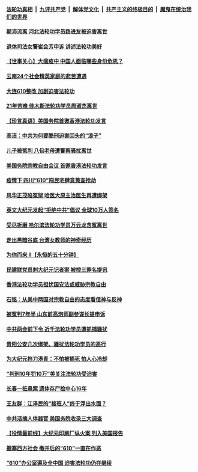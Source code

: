 ####  [法轮功真相](../../../../basic/blob/master/README.md?t=06202231) &nbsp;|&nbsp; [九评共产党](../../../../9ping.md/blob/master/README.md?t=06202231) &nbsp;|&nbsp; [解体党文化](../../../../jtdwh.md/blob/master/README.md?t=06202231)  &nbsp;|&nbsp; [共产主义的终极目的](../../../../gczydzjmd.md/blob/master/README.md?t=06202231) &nbsp;|&nbsp; [魔鬼在统治我们的世界](../../../../mgztzwmdsj.md/blob/master/README.md?t=06202231) 

#### [颠沛流离 河北法轮功学员路进友被迫害离世](../pages/prog424/a102875543.md?t=06202231) 

#### [退休司法女警崔会芳申诉 讲述法轮功美好](../pages/prog424/a102875416.md?t=06202231) 

#### [【世事关心】大瘟疫中 中国人面临哪些身份危机？](../pages/prog424/a102874644.md?t=06202231) 

#### [云南24个社会精英家庭的悲苦遭遇](../pages/prog424/a102874714.md?t=06202231) 

#### [大连610整改 加剧迫害法轮功](../pages/prog424/a102874147.md?t=06202231) 

#### [21年苦难 佳木斯法轮功学员周淑杰离世](../pages/prog424/a102873864.md?t=06202231) 

#### [【珍言真语】美国务院首邀香港法轮功发言](../pages/prog424/a102872871.md?t=06202231) 

#### [高洁：中共为何要酷刑迫害回头的“浪子”](../pages/prog424/a102872551.md?t=06202231) 

#### [儿子被冤判 八旬老母遭警察骚扰离世](../pages/prog424/a102872174.md?t=06202231) 

#### [美国务院宗教自由会议 首邀香港法轮功发言](../pages/prog424/a102872317.md?t=06202231) 

#### [疫情下 四川“610”闯民宅肆意蒐查抢劫](../pages/prog424/a102872137.md?t=06202231) 

#### [风华正茂陷冤狱 哈医大原主治医生再遭绑架](../pages/prog424/a102872059.md?t=06202231) 

#### [英文大纪元发起“拒绝中共”倡议 全球10万人签名](../pages/prog424/a102871657.md?t=06202231) 

#### [受尽折磨 哈尔滨法轮功学员万云龙含冤离世](../pages/prog424/a102871320.md?t=06202231) 

#### [走出黑暗谷底 台湾女教师的神奇经历](../pages/prog424/a102871310.md?t=06202231) 

#### [为你而来 II【永恒的五十分钟】](../pages/prog424/a102865179.md?t=06202231) 

#### [民建联党员刺大纪元记者案 被控三罪名提讯](../pages/prog424/a102871169.md?t=06202231) 

#### [香港法轮功学员担忧国安法或威胁宗教自由](../pages/prog424/a102871017.md?t=06202231) 

#### [石铭：从美中两国对宗教自由的态度看信神与反神](../pages/prog424/a102870822.md?t=06202231) 

#### [被冤判7年半 山东前高炮师副参谋长提申诉](../pages/prog424/a102870742.md?t=06202231) 

#### [中共两会前下令 近千法轮功学员遭抓捕骚扰](../pages/prog424/a102870712.md?t=06202231) 

#### [贵阳公安几次绑架、骚扰法轮功学员的恶行](../pages/prog424/a102869179.md?t=06202231) 

#### [为大纪元挡刀港青：不怕被捅死 怕人心冷却](../pages/prog424/a102870231.md?t=06202231) 

#### [“判刑10年罚10万”美关注法轮功受迫害](../pages/prog424/a102870102.md?t=06202231) 

#### [长春一桩悬案 遗体存尸检中心16年](../pages/prog424/a102869995.md?t=06202231) 

#### [王友群：江泽民的“接班人”终于浮出水面？](../pages/prog424/a102870047.md?t=06202231) 

#### [中共活摘人体器官 美国务院收录三大调查](../pages/prog424/a102869803.md?t=06202231) 

#### [【役情最前线】大纪元印刷厂纵火案 列入美国报告](../pages/prog424/a102869800.md?t=06202231) 

#### [搪塞西方社会 撤并后的“610”一直在作恶](../pages/prog424/a102869186.md?t=06202231) 

#### [“610”办公室遍及全中国 迫害法轮功仍在继续](../pages/prog424/a102868649.md?t=06202231) 

